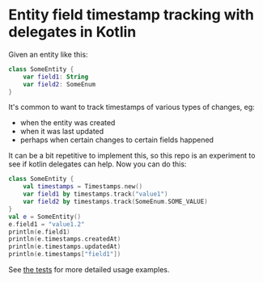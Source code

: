 # Entity field timestamp tracking with delegates in Kotlin

Given an entity like this:
```kotlin
class SomeEntity {
    var field1: String
    var field2: SomeEnum
}
```

It's common to want to track timestamps of various types
of changes, eg:
- when the entity was created
- when it was last updated
- perhaps when certain changes to certain fields happened

It can be a bit repetitive to implement this, so this repo
is an experiment to see if kotlin delegates can help.  Now
you can do this:
```kotlin
class SomeEntity {
    val timestamps = Timestamps.new()
    var field1 by timestamps.track("value1")
    var field2 by timestamps.track(SomeEnum.SOME_VALUE)
}
val e = SomeEntity()
e.field1 = "value1.2"
println(e.field1)
println(e.timestamps.createdAt)
println(e.timestamps.updatedAt)
println(e.timestamps["field1"])
```

See [the tests](./src/test/kotlin/me/jeremy/timestamps/TimestampsTest.kt)
for more detailed usage examples.